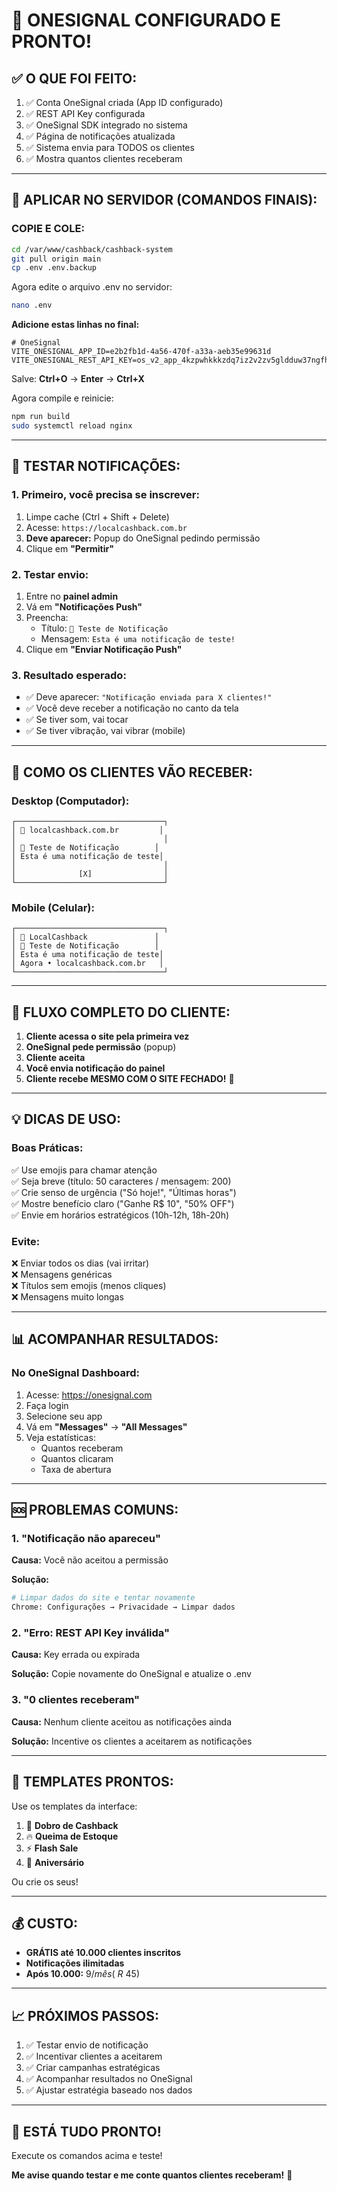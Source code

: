 # 🔔 ONESIGNAL CONFIGURADO E PRONTO!

## ✅ O QUE FOI FEITO:

1. ✅ Conta OneSignal criada (App ID configurado)
2. ✅ REST API Key configurada
3. ✅ OneSignal SDK integrado no sistema
4. ✅ Página de notificações atualizada
5. ✅ Sistema envia para TODOS os clientes
6. ✅ Mostra quantos clientes receberam

---

## 🚀 APLICAR NO SERVIDOR (COMANDOS FINAIS):

### **COPIE E COLE:**

```bash
cd /var/www/cashback/cashback-system
git pull origin main
cp .env .env.backup
```

Agora edite o arquivo .env no servidor:

```bash
nano .env
```

**Adicione estas linhas no final:**

```
# OneSignal
VITE_ONESIGNAL_APP_ID=e2b2fb1d-4a56-470f-a33a-aeb35e99631d
VITE_ONESIGNAL_REST_API_KEY=os_v2_app_4kzpwhkkkzdq7iz2v2zv5gldduw37ngfhotuqqfeoc3elv3ey4tlhthlfyixtb6rar2wcamg567nof2rzjg4ymb7oj3e65iwfwgb2si
```

Salve: **Ctrl+O** → **Enter** → **Ctrl+X**

Agora compile e reinicie:

```bash
npm run build
sudo systemctl reload nginx
```

---

## 🧪 TESTAR NOTIFICAÇÕES:

### **1. Primeiro, você precisa se inscrever:**

1. Limpe cache (Ctrl + Shift + Delete)
2. Acesse: `https://localcashback.com.br`
3. **Deve aparecer:** Popup do OneSignal pedindo permissão
4. Clique em **"Permitir"**

### **2. Testar envio:**

1. Entre no **painel admin**
2. Vá em **"Notificações Push"**
3. Preencha:
   - Título: `🎉 Teste de Notificação`
   - Mensagem: `Esta é uma notificação de teste!`
4. Clique em **"Enviar Notificação Push"**

### **3. Resultado esperado:**

- ✅ Deve aparecer: `"Notificação enviada para X clientes!"`
- ✅ Você deve receber a notificação no canto da tela
- ✅ Se tiver som, vai tocar
- ✅ Se tiver vibração, vai vibrar (mobile)

---

## 📱 COMO OS CLIENTES VÃO RECEBER:

### **Desktop (Computador):**
```
┌─────────────────────────────────┐
│ 🔔 localcashback.com.br         │
│                                 │
│ 🎉 Teste de Notificação        │
│ Esta é uma notificação de teste│
│                                 │
│              [X]                │
└─────────────────────────────────┘
```

### **Mobile (Celular):**
```
┌─────────────────────────────────┐
│ 🔔 LocalCashback               │
│ 🎉 Teste de Notificação        │
│ Esta é uma notificação de teste│
│ Agora • localcashback.com.br   │
└─────────────────────────────────┘
```

---

## 🎯 FLUXO COMPLETO DO CLIENTE:

1. **Cliente acessa o site pela primeira vez**
2. **OneSignal pede permissão** (popup)
3. **Cliente aceita**
4. **Você envia notificação do painel**
5. **Cliente recebe MESMO COM O SITE FECHADO!** 🎉

---

## 💡 DICAS DE USO:

### **Boas Práticas:**

✅ Use emojis para chamar atenção  
✅ Seja breve (título: 50 caracteres / mensagem: 200)  
✅ Crie senso de urgência ("Só hoje!", "Últimas horas")  
✅ Mostre benefício claro ("Ganhe R$ 10", "50% OFF")  
✅ Envie em horários estratégicos (10h-12h, 18h-20h)  

### **Evite:**

❌ Enviar todos os dias (vai irritar)  
❌ Mensagens genéricas  
❌ Títulos sem emojis (menos cliques)  
❌ Mensagens muito longas  

---

## 📊 ACOMPANHAR RESULTADOS:

### **No OneSignal Dashboard:**

1. Acesse: https://onesignal.com
2. Faça login
3. Selecione seu app
4. Vá em **"Messages"** → **"All Messages"**
5. Veja estatísticas:
   - Quantos receberam
   - Quantos clicaram
   - Taxa de abertura

---

## 🆘 PROBLEMAS COMUNS:

### **1. "Notificação não apareceu"**

**Causa:** Você não aceitou a permissão

**Solução:**
```bash
# Limpar dados do site e tentar novamente
Chrome: Configurações → Privacidade → Limpar dados
```

### **2. "Erro: REST API Key inválida"**

**Causa:** Key errada ou expirada

**Solução:** Copie novamente do OneSignal e atualize o .env

### **3. "0 clientes receberam"**

**Causa:** Nenhum cliente aceitou as notificações ainda

**Solução:** Incentive os clientes a aceitarem as notificações

---

## 🎁 TEMPLATES PRONTOS:

Use os templates da interface:

1. 🎉 **Dobro de Cashback**
2. 🔥 **Queima de Estoque**
3. ⚡ **Flash Sale**
4. 🎁 **Aniversário**

Ou crie os seus!

---

## 💰 CUSTO:

- **GRÁTIS até 10.000 clientes inscritos**
- **Notificações ilimitadas**
- **Após 10.000:** $9/mês (~R$ 45)

---

## 📈 PRÓXIMOS PASSOS:

1. ✅ Testar envio de notificação
2. ✅ Incentivar clientes a aceitarem
3. ✅ Criar campanhas estratégicas
4. ✅ Acompanhar resultados no OneSignal
5. ✅ Ajustar estratégia baseado nos dados

---

## 🎉 ESTÁ TUDO PRONTO!

Execute os comandos acima e teste!

**Me avise quando testar e me conte quantos clientes receberam!** 🚀
